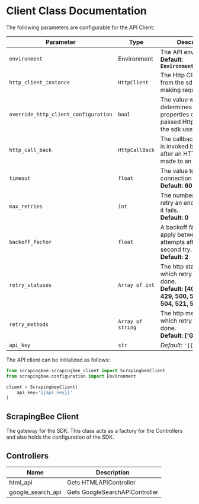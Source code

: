
# Client Class Documentation

The following parameters are configurable for the API Client:

| Parameter | Type | Description |
|  --- | --- | --- |
| `environment` | Environment | The API environment. <br> **Default: `Environment.PRODUCTION`** |
| `http_client_instance` | `HttpClient` | The Http Client passed from the sdk user for making requests |
| `override_http_client_configuration` | `bool` | The value which determines to override properties of the passed Http Client from the sdk user |
| `http_call_back` | `HttpCallBack` | The callback value that is invoked before and after an HTTP call is made to an endpoint |
| `timeout` | `float` | The value to use for connection timeout. <br> **Default: 60** |
| `max_retries` | `int` | The number of times to retry an endpoint call if it fails. <br> **Default: 0** |
| `backoff_factor` | `float` | A backoff factor to apply between attempts after the second try. <br> **Default: 2** |
| `retry_statuses` | `Array of int` | The http statuses on which retry is to be done. <br> **Default: [408, 413, 429, 500, 502, 503, 504, 521, 522, 524]** |
| `retry_methods` | `Array of string` | The http methods on which retry is to be done. <br> **Default: ['GET', 'PUT']** |
| `api_key` | `str` | *Default*: `'{{api_key}}'` |

The API client can be initialized as follows:

```python
from scrapingbee.scrapingbee_client import ScrapingbeeClient
from scrapingbee.configuration import Environment

client = ScrapingbeeClient(
    api_key='{{api_key}}'
)
```

## ScrapingBee Client

The gateway for the SDK. This class acts as a factory for the Controllers and also holds the configuration of the SDK.

## Controllers

| Name | Description |
|  --- | --- |
| html_api | Gets HTMLAPIController |
| google_search_api | Gets GoogleSearchAPIController |


